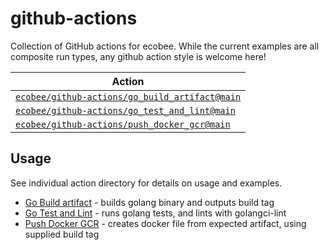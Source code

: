 # github-actions

Collection of GitHub actions for ecobee. While the current examples are all composite run types, any github action style is welcome here!

| Action                                                                 |
| ---------------------------------------------------------------------- |
| [`ecobee/github-actions/go_build_artifact@main`](../go_build_artifact) |
| [`ecobee/github-actions/go_test_and_lint@main`](../go_test_and_lint)   |
| [`ecobee/github-actions/push_docker_gcr@main`](../push_docker_gcr)     |

## Usage

See individual action directory for details on usage and examples.

- [Go Build artifact](../go_build_artifact) - builds golang binary and outputs build tag
- [Go Test and Lint](../go_test_and_lint) - runs golang tests, and lints with golangci-lint
- [Push Docker GCR](../push_docker_gcr) - creates docker file from expected artifact, using supplied build tag

<!-- ## Changelog

Please see the [CHANGELOG.md](CHANGELOG.md) for details on individual releases. -->
